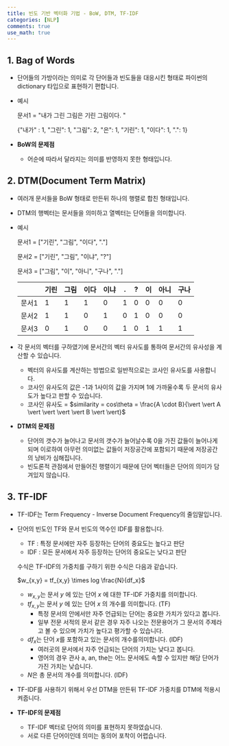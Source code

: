 ```yaml
---
title: 빈도 기반 벡터화 기법 - BoW, DTM, TF-IDF
categories: [NLP]
comments: true
use_math: true
---
```




## 1. Bag of Words

- 단어들의 가방이라는 의미로 각 단어들과 빈도들을 대응시킨 형태로 파이썬의 dictionary 타입으로 표현하기 편합니다.

- 예시

  문서1 = "내가 그린 그림은 기린 그림이다. "

  {"내가" : 1, "그린": 1, "그림": 2, "은": 1, "기린": 1, "이다": 1, ".": 1}

- **BoW의 문제점**

  - 어순에 따라서 달라지는 의미를 반영하지 못한 형태입니다.



## 2. DTM(Document Term Matrix)

- 여러개 문서들을 BoW 형태로 만든뒤 하나의 행렬로 합친 형태입니다.

- DTM의 행벡터는 문서들을 의미하고 열벡터는 단어들을 의미합니다.

- 예시

  문서1 = ["기린", "그림", "이다", "."]

  문서2 = ["기린", "그림", "이냐", "?"]

  문서3 = ["그림", "이", "아니", "구나", "."]

  |       | 기린 | 그림 | 이다 | 이냐 | .    | ?    | 이   | 아니 | 구나 |
  | ----- | ---- | ---- | ---- | ---- | ---- | ---- | ---- | ---- | ---- |
  | 문서1 | 1    | 1    | 1    | 0    | 1    | 0    | 0    | 0    | 0    |
  | 문서2 | 1    | 1    | 0    | 1    | 0    | 1    | 0    | 0    | 0    |
  | 문서3 | 0    | 1    | 0    | 0    | 1    | 0    | 1    | 1    | 1    |

- 각 문서의 벡터를 구하였기에 문서간의 벡터 유사도를 통하여 문서간의 유사성을 계산할 수 있습니다.

  - 벡터의 유사도를 계산하는 방법으로 일반적으로는 코사인 유사도를 사용합니다.
  - 코사인 유사도의 값은 -1과 1사이의 값을 가지며 1에 가까울수록 두 문서의 유사도가 높다고  판할 수 있습니다.
  - 코사인 유사도 = $similarity = cos\theta = \frac{A \cdot B}{\vert \vert A \vert \vert \vert \vert B \vert \vert}$​

- **DTM의 문제점**

  - 단어의 갯수가 늘어나고 문서의 갯수가 늘어날수록 0을 가진 값들이 늘어나게 되며 이로하여 아무런 의미없는 값들이 저장공간에 포함되기 때문에 저장공간의 낭비가 심해집니다.
  - 빈도론적 관점에서 만들어진 행렬이기 때문에 단어 벡터들은 단어의 의미가 담겨있지 않습니다.



## 3. TF-IDF

- TF-IDF는 Term Frequency - Inverse Document Frequency의 줄임말입니다.

- 단어의 빈도인 TF와 문서 빈도의 역수인 IDF를 활용합니다.

  - TF : 특정 문서에만 자주 등장하는 단어의 중요도는 높다고 판단
  - IDF : 모든 문서에서 자주 등장하는 단어의 중요도는 낮다고 판단

  수식은 TF-IDF의 가중치를 구하기 위한 수식은 다음과 같습니다.

  $w_{x,y} = tf_{x,y} \times log \frac{N}{df_x}$​

  - $w_{x,y}$​​​​​​는 문서 $y$​​ ​​에 있는 단어 $x$ ​​​​에 대한 TF-IDF 가중치를 의미합니다.
  - $tf_{x,y}$는 문서 $y$ 에 있는 단어 $x$​ 의 개수를 의미합니다. (TF)
    - 특정 문서의 안에서만 자주 언급되는 단어는 중요한 가치가 있다고 봅니다.
    - 일부 전문 서적의 문서 같은 경우 자주 나오는 전문용어가 그 문서의 주제라고 볼 수 있으며 가치가 높다고 평가할 수 있습니다.
  - $df_x$는 단어 $x$​를 포함하고 있는 문서의 개수를의미합니다. (IDF)
    - 여러곳의 문서에서 자주 언급되는 단어의 가치는 낮다고 봅니다.
    - 영어의 경우 관사 a, an, the는 어느 문서에도 속할 수 있지만 해당 단어가 가진 가치는 낮습니다.
  - $N$은 총 문서의 개수를 의미합니다. (IDF)

- TF-IDF를 사용하기 위해서 우선 DTM을 만든뒤 TF-IDF 가중치를 DTM에 적용시켜줍니다.

- **TF-IDF의 문제점**

  - TF-IDF 벡터로 단어의 의미를 표현하지 못하였습니다.
  - 서로 다른 단어이인데 의미는 동의어 포착이 어렵습니다.

